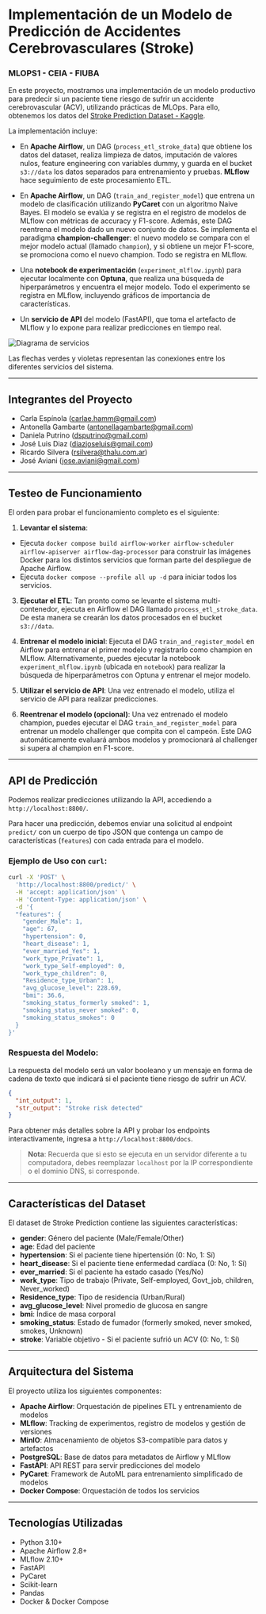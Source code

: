 # Implementación de un Modelo de Predicción de Accidentes Cerebrovasculares (Stroke)

### MLOPS1 - CEIA - FIUBA

En este proyecto, mostramos una implementación de un modelo productivo para predecir si un paciente tiene riesgo de sufrir un accidente cerebrovascular (ACV), utilizando prácticas de MLOps. Para ello, obtenemos los datos del [Stroke Prediction Dataset - Kaggle](https://www.kaggle.com/datasets/fedesoriano/stroke-prediction-dataset).

La implementación incluye:

* En **Apache Airflow**, un DAG (`process_etl_stroke_data`) que obtiene los datos del dataset, realiza limpieza de datos, imputación de valores nulos, feature engineering con variables dummy, y guarda en el bucket `s3://data` los datos separados para entrenamiento y pruebas. **MLflow** hace seguimiento de este procesamiento ETL.

* En **Apache Airflow**, un DAG (`train_and_register_model`) que entrena un modelo de clasificación utilizando **PyCaret** con un algoritmo Naive Bayes. El modelo se evalúa y se registra en el registro de modelos de MLflow con métricas de accuracy y F1-score.
Además, este DAG reentrena el modelo dado un nuevo conjunto de datos. 
Se implementa el paradigma **champion-challenger**: el nuevo modelo se compara con el mejor modelo actual (llamado `champion`), y si obtiene un mejor F1-score, se promociona como el nuevo champion. Todo se registra en MLflow.

* Una **notebook de experimentación** (`experiment_mlflow.ipynb`) para ejecutar localmente con **Optuna**, que realiza una búsqueda de hiperparámetros y encuentra el mejor modelo. Todo el experimento se registra en MLflow, incluyendo gráficos de importancia de características.

* Un **servicio de API** del modelo (FastAPI), que toma el artefacto de MLflow y lo expone para realizar predicciones en tiempo real.

![Diagrama de servicios](example_project.png)

Las flechas verdes y violetas representan las conexiones entre los diferentes servicios del sistema.

---

## Integrantes del Proyecto

- Carla Espínola (carlae.hamm@gmail.com)
- Antonella Gambarte (antonellagambarte@gmail.com)
- Daniela Putrino (dsputrino@gmail.com)
- José Luis Diaz (diazjoseluis@gmail.com)
- Ricardo Silvera (rsilvera@thalu.com.ar)
- José Aviani (jose.aviani@gmail.com)

---

## Testeo de Funcionamiento

El orden para probar el funcionamiento completo es el siguiente:

1. **Levantar el sistema**: 
- Ejecuta `docker compose build airflow-worker airflow-scheduler airflow-apiserver airflow-dag-processor` para construir las imágenes Docker para los distintos servicios que forman parte del despliegue de Apache Airflow.
- Ejecuta `docker compose --profile all up -d` para iniciar todos los servicios.

3. **Ejecutar el ETL**: Tan pronto como se levante el sistema multi-contenedor, ejecuta en Airflow el DAG llamado `process_etl_stroke_data`. De esta manera se crearán los datos procesados en el bucket `s3://data`.

4. **Entrenar el modelo inicial**: Ejecuta el DAG `train_and_register_model` en Airflow para entrenar el primer modelo y registrarlo como champion en MLflow. Alternativamente, puedes ejecutar la notebook `experiment_mlflow.ipynb` (ubicada en `notebook`) para realizar la búsqueda de hiperparámetros con Optuna y entrenar el mejor modelo.

5. **Utilizar el servicio de API**: Una vez entrenado el modelo, utiliza el servicio de API para realizar predicciones.

6. **Reentrenar el modelo (opcional)**: Una vez entrenado el modelo champion, puedes ejecutar el DAG `train_and_register_model` para entrenar un modelo challenger que compita con el campeón. Este DAG automáticamente evaluará ambos modelos y promocionará al challenger si supera al champion en F1-score.

---

## API de Predicción

Podemos realizar predicciones utilizando la API, accediendo a `http://localhost:8800/`.

Para hacer una predicción, debemos enviar una solicitud al endpoint `predict/` con un cuerpo de tipo JSON que contenga un campo de características (`features`) con cada entrada para el modelo.

### Ejemplo de Uso con `curl`:

```bash
curl -X 'POST' \
  'http://localhost:8800/predict/' \
  -H 'accept: application/json' \
  -H 'Content-Type: application/json' \
  -d '{
  "features": {
    "gender_Male": 1,
    "age": 67,
    "hypertension": 0,
    "heart_disease": 1,
    "ever_married_Yes": 1,
    "work_type_Private": 1,
    "work_type_Self-employed": 0,
    "work_type_children": 0,
    "Residence_type_Urban": 1,
    "avg_glucose_level": 228.69,
    "bmi": 36.6,
    "smoking_status_formerly smoked": 1,
    "smoking_status_never smoked": 0,
    "smoking_status_smokes": 0
  }
}'
```

### Respuesta del Modelo:

La respuesta del modelo será un valor booleano y un mensaje en forma de cadena de texto que indicará si el paciente tiene riesgo de sufrir un ACV.

```json
{
  "int_output": 1,
  "str_output": "Stroke risk detected"
}
```

Para obtener más detalles sobre la API y probar los endpoints interactivamente, ingresa a `http://localhost:8800/docs`.

> **Nota**: Recuerda que si esto se ejecuta en un servidor diferente a tu computadora, debes reemplazar `localhost` por la IP correspondiente o el dominio DNS, si corresponde.

---

## Características del Dataset

El dataset de Stroke Prediction contiene las siguientes características:

- **gender**: Género del paciente (Male/Female/Other)
- **age**: Edad del paciente
- **hypertension**: Si el paciente tiene hipertensión (0: No, 1: Sí)
- **heart_disease**: Si el paciente tiene enfermedad cardíaca (0: No, 1: Sí)
- **ever_married**: Si el paciente ha estado casado (Yes/No)
- **work_type**: Tipo de trabajo (Private, Self-employed, Govt_job, children, Never_worked)
- **Residence_type**: Tipo de residencia (Urban/Rural)
- **avg_glucose_level**: Nivel promedio de glucosa en sangre
- **bmi**: Índice de masa corporal
- **smoking_status**: Estado de fumador (formerly smoked, never smoked, smokes, Unknown)
- **stroke**: Variable objetivo - Si el paciente sufrió un ACV (0: No, 1: Sí)

---

## Arquitectura del Sistema

El proyecto utiliza los siguientes componentes:

- **Apache Airflow**: Orquestación de pipelines ETL y entrenamiento de modelos
- **MLflow**: Tracking de experimentos, registro de modelos y gestión de versiones
- **MinIO**: Almacenamiento de objetos S3-compatible para datos y artefactos
- **PostgreSQL**: Base de datos para metadatos de Airflow y MLflow
- **FastAPI**: API REST para servir predicciones del modelo
- **PyCaret**: Framework de AutoML para entrenamiento simplificado de modelos
- **Docker Compose**: Orquestación de todos los servicios

---

## Tecnologías Utilizadas

- Python 3.10+
- Apache Airflow 2.8+
- MLflow 2.10+
- FastAPI
- PyCaret
- Scikit-learn
- Pandas
- Docker & Docker Compose
